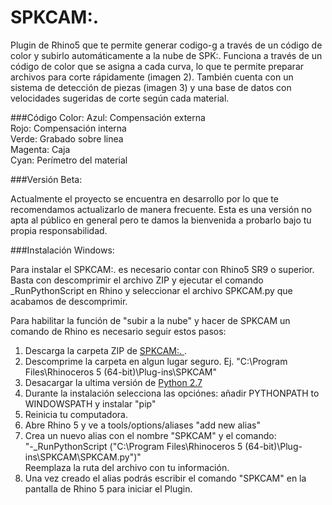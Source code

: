 # SPKCAM:.
Plugin de Rhino5 que te permite generar codigo-g a través de un código de color y subirlo automáticamente a la nube de SPK:. 
Funciona a través de un código de color que se asigna a cada curva, lo que te permite preparar archivos para corte rápidamente (imagen 2). También cuenta con un sistema de detección de piezas (imagen 3) y una base de datos con velocidades sugeridas de corte según cada material.

###Código Color:
Azul: Compensación externa<br>
Rojo: Compensación interna<br>
Verde: Grabado sobre linea<br>
Magenta: Caja<br>
Cyan: Perímetro del material<br>

###Versión Beta:

Actualmente el proyecto se encuentra en desarrollo por lo que te recomendamos actualizarlo de manera frecuente. Esta es una versión no apta al público en general pero te damos la bienvenida a probarlo bajo tu propia responsabilidad.

###Instalación Windows:

Para instalar el SPKCAM:. es necesario contar con Rhino5 SR9 o superior. Basta con descomprimir el archivo ZIP y ejecutar el comando _RunPythonScript en Rhino y seleccionar el archivo SPKCAM.py que acabamos de descomprimir.<br>

Para habilitar la función de "subir a la nube" y hacer de SPKCAM un comando de Rhino es necesario seguir estos pasos:<br>

1. Descarga la carpeta ZIP de <a href="https://www.python.org/ftp/python/2.7.10/python-2.7.10.amd64.msi"> SPKCAM:. </a>.<br>
2. Descomprime la carpeta en algun lugar seguro. Ej. "C:\Program Files\Rhinoceros 5 (64-bit)\Plug-ins\SPKCAM"<br>
3. Desacargar la ultima versión de <a href="https://www.python.org/ftp/python/2.7.10/python-2.7.10.amd64.msi"> Python 2.7 </a><br>
4. Durante la instalación selecciona las opciónes: añadir PYTHONPATH to WINDOWSPATH y instalar "pip"<br>
5. Reinicia tu computadora.<br>
6. Abre Rhino 5 y ve a tools/options/aliases "add new alias"<br>
7. Crea un nuevo alias con el nombre "SPKCAM" y el comando:<br>
  "-_RunPythonScript ("C:\Program Files\Rhinoceros 5 (64-bit)\Plug-ins\SPKCAM\SPKCAM.py")"<br>
Reemplaza la ruta del archivo con tu información.<br>
8. Una vez creado el alias podrás escribir el comando "SPKCAM" en la pantalla de Rhino 5 para iniciar el Plugin.<br>

